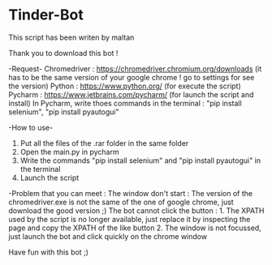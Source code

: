 # Tinder-Bot
This script has been writen by maltan

Thank you to download this bot !

-Request-
Chromedriver : https://chromedriver.chromium.org/downloads (it has to be the same version of your google chrome ! go to settings for see the version)
Python : https://www.python.org/ (for execute the script)
Pycharm : https://www.jetbrains.com/pycharm/ (for launch the script and install)
In Pycharm, write thoes commands in the terminal : "pip install selenium", "pip install pyautogui"

-How to use-
1. Put all the files of the .rar folder in the same folder
2. Open the main.py in pycharm
3. Write the commands "pip install selenium" and "pip install pyautogui" in the terminal
4. Launch the script

-Problem that you can meet :
The window don't start : The version of the chromedriver.exe is not the same of the one of google chrome, just download the good version ;)
The bot cannot click the button : 1. The XPATH used by the script is no longer available, just replace it by inspecting the page and copy the XPATH of the like button
				                          2. The window is not focussed, just launch the bot and click quickly on the chrome window


Have fun with this bot ;)

